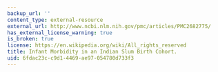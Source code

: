 ```yaml
---
backup_url: ''
content_type: external-resource
external_url: http://www.ncbi.nlm.nih.gov/pmc/articles/PMC2682775/
has_external_license_warning: true
is_broken: true
license: https://en.wikipedia.org/wiki/All_rights_reserved
title: Infant Morbidity in an Indian Slum Birth Cohort.
uid: 6fdac23c-c9d1-4469-ae97-054780d733f3
---
```

